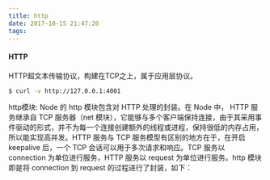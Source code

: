 ```yaml
---
title: http
date: 2017-10-15 21:47:20
tags:
---
```

#### HTTP
HTTP超文本传输协议，构建在TCP之上，属于应用层协议。

```bash
$ curl -v http://127.0.0.1:4001
```

<!-- more -->

http模块:
Node 的 http 模块包含对 HTTP 处理的封装。在 Node 中， HTTP 服务继承自 TCP 服务器（net 模块），它能够与多个客户端保持连接，由于其采用事件驱动的形式，并不为每一个连接创建额外的线程或进程，保持很低的内存占用，所以能实现高并发。HTTP 服务与 TCP 服务模型有区别的地方在于，在开启 keepalive 后，一个 TCP 会话可以用于多次请求和响应。TCP 服务以 connection 为单位进行服务，HTTP 服务以 request 为单位进行服务。http 模块即是将 connection 到 request 的过程进行了封装，如下：